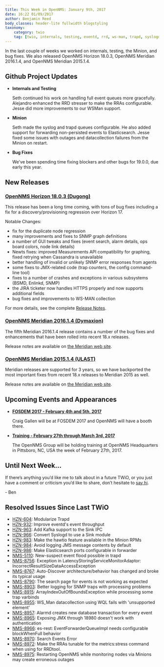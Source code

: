 ```yaml
---
title: This Week in OpenNMS: January 9th, 2017
date: 16:22 01/09/2017
author: Benjamin Reed
body_classes: header-lite fullwidth blogstyling
taxonomy:
    category: twio
    tag: [twio, internals, testing, eventd, rrd, ws-man, trapd, syslogd, elasticsearch, datacollection, bug fixes, fosdem, training]
---
```


In the last couple of weeks we worked on internals, testing, the Minion, and bug fixes.  We also released OpenNMS Horizon 18.0.3, OpenNMS Meridian 2016.1.4, and OpenNMS Meridian 2015.1.4.

<!-- git log --all --no-merges --since='2017-01-03 00:00:00' --until='2017-01-09 00:00:00' --format='%Cblue%ai %Cgreen%aN %Cred%d %Creset%s %Cblue(%H)' | sort | less -R -->

## Github Project Updates

* __Internals and Testing__

  Seth continued his work on handling full event queues more gracefully.  Alejandro enhanced the RRD stresser to make the RRAs configurable.  Jesse did more improvements to our WSMan support.

* __Minion__

  Seth made the syslog and trapd queues configurable.  He also added support for forwarding non-persisted events to Elasticsearch.  Jesse fixed some issues with outages and datacollection failures from the Minion on restart.

* __Bug Fixes__

  We've been spending time fixing blockers and other bugs for 19.0.0, due early this year.


## New Releases

### [OpenNMS Horizon 18.0.3 (Dugong)](https://bit.ly/opennms-changes-18-0-3)

This release has been a long time coming, with tons of bug fixes including a fix for a discovery/provisioning regression over Horizon 17.

Notable Changes:

* fix for the duplicate node regression
* many improvements and fixes to SNMP graph definitions
* a number of GUI tweaks and fixes (event search, alarm details, ops board colors, node link details)
* Newts fixes: improved Measurements API compatibility for graphing, fixed retrying when Cassandra is unavailable
* better handling of invalid or unlikely SNMP error responses from agents
* some fixes to JMX-related code (trap counters, the config command-line tool)
* fixes to a number of crashes and exceptions in various subsystems (BSMD, Enlinkd, SNMP)
* the JIRA ticketer now handles HTTPS properly and now supports additional fields
* bug fixes and improvements to WS-MAN collection

For more details, see the complete [Release Notes](https://docs.opennms.org/opennms/releases/latest/releasenotes/releasenotes.html).

### [OpenNMS Meridian 2016.1.4 (Dymaxion)](https://bit.ly/meridian-changes-2016-1-4)

The fifth Meridian 2016.1.4 release contains a number of the bug fixes and enhancements that have been rolled into recent 18.x releases.

Release notes are available on [the Meridian web site](http://bit.ly/meridian-changes-2016-1-4).

### [OpenNMS Meridian 2015.1.4 (ULAST)](https://bit.ly/meridian-changes-2015-1-4)

Meridian releases are supported for 3 years, so we have backported the most important fixes from recent 18.x releases to Meridian 2015 as well.

Release notes are available on [the Meridian web site](http://bit.ly/meridian-changes-2015-1-4).


## Upcoming Events and Appearances

* __[FOSDEM 2017 - February 4th and 5th, 2017](https://fosdem.org/2017/)__

  Craig Gallen will be at FOSDEM 2017 and OpenNMS will have a booth there.

* __[Training - February 27th through March 3rd, 2017](https://www.opennms.com/opennms-training-dates-announced-for-february-2017/)__

  The OpenNMS Group will be holding training at OpenNMS Headquarters in Pittsboro, NC, USA the week of February 27th, 2017.

## Until Next Week…

If there’s anything you’d like me to talk about in a future TWiO, or you just have a comment or criticism you’d like to share, don’t hesitate to [say hi](mailto:twio@opennms.org).

\- Ben

## Resolved Issues Since Last TWiO

* [HZN-604](https://issues.opennms.org/browse/HZN-604): Modularize Trapd
* [HZN-932](https://issues.opennms.org/browse/HZN-932): Improve eventd's event throughput
* [HZN-963](https://issues.opennms.org/browse/HZN-963): Add Kafka support to the Sink IPC
* [HZN-966](https://issues.opennms.org/browse/HZN-966): Convert Syslogd to use a Sink module
* [HZN-983](https://issues.opennms.org/browse/HZN-983): Make the hawtio feature available in the Minion RPMs
* [HZN-984](https://issues.opennms.org/browse/HZN-984): Avoid logging JMS message contents by default
* [HZN-986](https://issues.opennms.org/browse/HZN-986): Make Elasticsearch ports configurable in forwarder
* [NMS-5110](https://issues.opennms.org/browse/NMS-5110): New-suspect event flood possible in trapd
* [NMS-8756](https://issues.opennms.org/browse/NMS-8756): Exception in LatencyStoringServiceMonitorAdaptor: IncorrectResultSizeDataAccessException
* [NMS-8767](https://issues.opennms.org/browse/NMS-8767): Auto-Discover architecture/behavior has changed and broke its typical usage
* [NMS-8790](https://issues.opennms.org/browse/NMS-8790): The search page for events is not working as expected
* [NMS-8903](https://issues.opennms.org/browse/NMS-8903): Better logging for SNMP traps with processing problems
* [NMS-8915](https://issues.opennms.org/browse/NMS-8915): ArrayIndexOutOfBoundsException while processing some trap varbinds
* [NMS-8955](https://issues.opennms.org/browse/NMS-8955): WS_Man datacollection using WQL fails with 'unsupported element'
* [NMS-8957](https://issues.opennms.org/browse/NMS-8957): Alarmd creates new database transaction for every event
* [NMS-8965](https://issues.opennms.org/browse/NMS-8965): Exposing JMX through 18980 doesn't work with authentication
* [NMS-8966](https://issues.opennms.org/browse/NMS-8966): es-rest: EventForwarderQueueImpl needs configurable blockWhenFull behavior
* [NMS-8970](https://issues.opennms.org/browse/NMS-8970): Search Events Error
* [NMS-8972](https://issues.opennms.org/browse/NMS-8972): Make the RRAs tunable for the metrics:stress command when using for RRDtool.
* [NMS-8975](https://issues.opennms.org/browse/NMS-8975): Restarting OpenNMS while monitoring nodes via Minions may create erroneous outages

<!--
  https://github.com/OpenNMS/twio-fodder/blob/master/scripts/twio-issues-list.pl
-->
